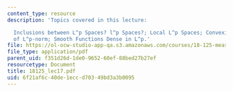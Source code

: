 ```yaml
---
content_type: resource
description: 'Topics covered in this lecture:

  Inclusions between L^p Spaces? l^p Spaces?; Local L^p Spaces; Convexity Properties
  of L^p-norm; Smooth Functions Dense in L^p.'
file: https://ol-ocw-studio-app-qa.s3.amazonaws.com/courses/18-125-measure-and-integration-fall-2003/6f21af6c40de1eccd70349bd3a3b0095_18125_lec17.pdf
file_type: application/pdf
parent_uid: f351d26d-1de0-9652-60ef-88bed27b27ef
resourcetype: Document
title: 18125_lec17.pdf
uid: 6f21af6c-40de-1ecc-d703-49bd3a3b0095
---
```

